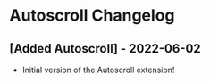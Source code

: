 # Autoscroll Changelog

## [Added Autoscroll] - 2022-06-02
- Initial version of the Autoscroll extension!
